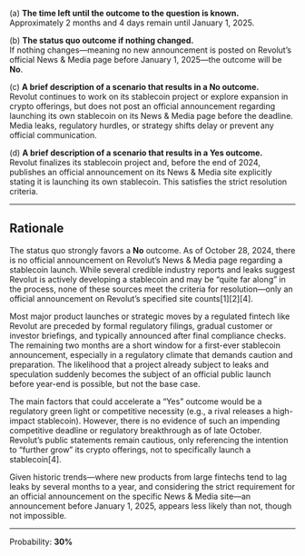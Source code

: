 (a) **The time left until the outcome to the question is known.**  
Approximately 2 months and 4 days remain until January 1, 2025.

(b) **The status quo outcome if nothing changed.**  
If nothing changes—meaning no new announcement is posted on Revolut’s official News & Media page before January 1, 2025—the outcome will be **No**.

(c) **A brief description of a scenario that results in a No outcome.**  
Revolut continues to work on its stablecoin project or explore expansion in crypto offerings, but does not post an official announcement regarding launching its own stablecoin on its News & Media page before the deadline. Media leaks, regulatory hurdles, or strategy shifts delay or prevent any official communication.

(d) **A brief description of a scenario that results in a Yes outcome.**  
Revolut finalizes its stablecoin project and, before the end of 2024, publishes an official announcement on its News & Media site explicitly stating it is launching its own stablecoin. This satisfies the strict resolution criteria.

---

## Rationale

The status quo strongly favors a **No** outcome. As of October 28, 2024, there is no official announcement on Revolut’s News & Media page regarding a stablecoin launch. While several credible industry reports and leaks suggest Revolut is actively developing a stablecoin and may be “quite far along” in the process, none of these sources meet the criteria for resolution—only an official announcement on Revolut’s specified site counts[1][2][4].

Most major product launches or strategic moves by a regulated fintech like Revolut are preceded by formal regulatory filings, gradual customer or investor briefings, and typically announced after final compliance checks. The remaining two months are a short window for a first-ever stablecoin announcement, especially in a regulatory climate that demands caution and preparation. The likelihood that a project already subject to leaks and speculation suddenly becomes the subject of an official public launch before year-end is possible, but not the base case.

The main factors that could accelerate a “Yes” outcome would be a regulatory green light or competitive necessity (e.g., a rival releases a high-impact stablecoin). However, there is no evidence of such an impending competitive deadline or regulatory breakthrough as of late October. Revolut’s public statements remain cautious, only referencing the intention to “further grow” its crypto offerings, not to specifically launch a stablecoin[4].

Given historic trends—where new products from large fintechs tend to lag leaks by several months to a year, and considering the strict requirement for an official announcement on the specific News & Media site—an announcement before January 1, 2025, appears less likely than not, though not impossible.

---

Probability: **30%**